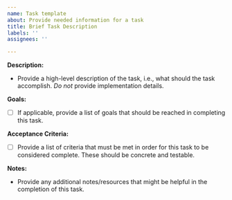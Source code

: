 ```yaml
---
name: Task template
about: Provide needed information for a task
title: Brief Task Description
labels: ''
assignees: ''

---
```


**Description:**
- Provide a high-level description of the task, i.e., what should the task accomplish. *Do not* provide implementation details.

**Goals:**
- [ ] If applicable, provide a list of goals that should be reached in completing this task.

**Acceptance Criteria:**
- [ ] Provide a list of criteria that must be met in order for this task to be considered complete. These should be concrete and testable.

**Notes:**
- Provide any additional notes/resources that might be helpful in the completion of this task.
